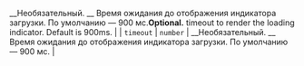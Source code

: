 <span data-ttu-id="81e67-p101">__Необязательный. __ Время ожидания до отображения индикатора загрузки. По умолчанию — 900 мс.</span><span class="sxs-lookup"><span data-stu-id="81e67-p101">__Optional.__ timeout to render the loading indicator. Default is 900ms.</span></span> |
| `timeout`    | `number` | __Необязательный. __ Время ожидания до отображения индикатора загрузки. По умолчанию — 900 мс. |


